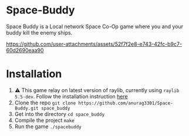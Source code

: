 # Space-Buddy
Space Buddy is a Local network Space Co-Op game where you and your buddy kill the enemy ships.


https://github.com/user-attachments/assets/52f7f2e8-e743-42fc-b9c7-60d2690eaa90

# Installation

1. ⚠️ This game relay on latest version of raylib, currently using `raylib 5.5-dev`. Follow the installation
 instruction [here](https://github.com/raysan5/raylib/wiki/Working-on-GNU-Linux)
2. Clone the repo `git clone https://github.com/anurag3301/Space-Buddy.git space_buddy`
3. Get into the directory `cd space_buddy`
4. Compile the project `make`
5. Run the game `./spacebuddy`


